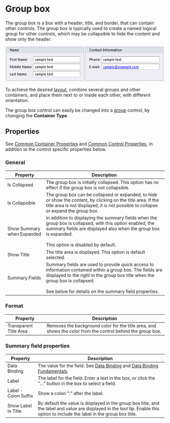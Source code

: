 # Group box

The group box is a box with a header, title, and border, that can contain other controls. The group box is typically used to create a named logical group for other controls, which may be collapsible to hide the content and show only the header.

![IDBBA26A1C90EF4E85.png](media/IDBBA26A1C90EF4E85.png)

To achieve the desired [layout](../../view-layout-fundamentals.md), combine several groups and other containers, and place them next to or inside each other, with different orientation.

The group box control can easily be changed into a [group](group.md) control, by changing the **Container Type**.  


## Properties

See [Common Container Properties](common-container-properties.md) and [Common Control Properties](../common-control-properties.md), in addition to the control specific properties below.

### General

Property                   | Description
---------------------------|--------------------------------
Is Collapsed               | The group box is initially collapsed. This option has no effect if the group box is not collapsible.
Is Collapsible             | The group box can be collapsed or expanded, to hide or show the content, by clicking on the title area. If the title area is not displayed, it is not possible to collapse or expand the group box.
Show Summary when Expanded | In addition to displaying the summary fields when the group box is collapsed, with this option enabled, the summary fields are displayed also when the group box is expanded.<br><br>This option is disabled by default.
Show Title                 | The title area is displayed. This option is default selected.
Summary Fields             | Summary fields are used to provide quick access to information contained within a group box. The fields are displayed to the right in the group box title when the group box is collapsed.<br><br>See below for details on the summary field properties.


### Format

Property                 | Description
-------------------------|--------------------------------
Transparent Title Area   | Removes the background color for the title area, and shows the color from the control behind the group box.


### Summary field properties

Property                 | Description
-------------------------|--------------------------------
Data Binding             | The value for the field. See [Data Binding](../../../../../../users/search-and-refine/data-binding.md "Data Binding") and [Data Binding Fundamentals](../data-binding-fundamentals.md "Data Binding Fundamentals").
Label                    | The label for the field. Enter a text in the box, or click the "..." button in the box to select a field.
Label - Colon Suffix     | Show a colon ":" after the label.
Show Label in Title      | By default the value is displayed in the group box title, and the label and value are displayed in the tool tip. Enable this option to include the label in the group box title.

